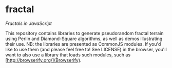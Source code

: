 fractal
=======

_Fractals in JavaScript_

This repository contains libraries to generate pseudorandom fractal terrain using Perlin and Diamond-Square algorithms, as well as demos illustrating their use. NB: the libraries are presented as CommonJS modules. If you'd like to use them (and please feel free to! See LICENSE) in the browser, you'll want to also use a library that loads such modules, such as [http://browserify.org/](Browserify).